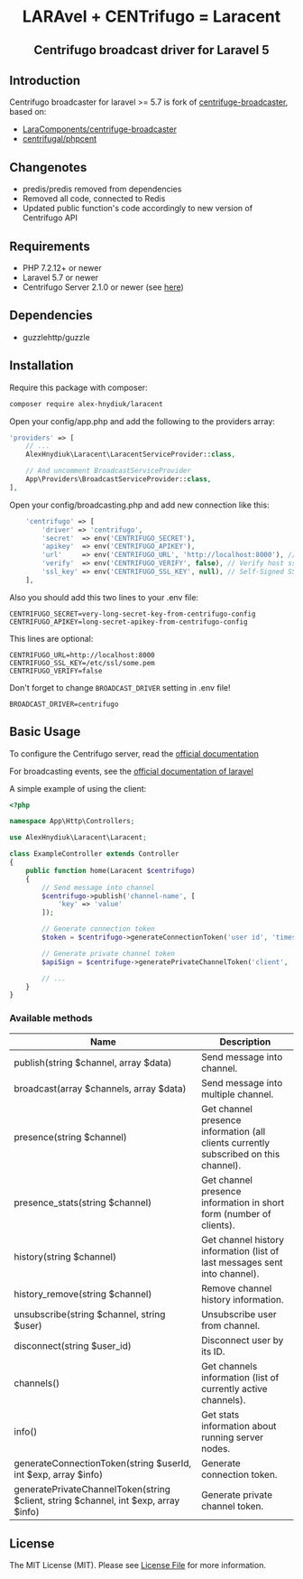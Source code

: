 <h1 align="center">LARAvel + CENTrifugo = Laracent</h1>
<h2 align="center">Centrifugo broadcast driver for Laravel 5</h2>
<!--
<p align="center">
<a href="https://travis-ci.org/AlexHnydiuk/laracent"><img src="https://travis-ci.org/AlexHnydiuk/laracent.svg?branch=master" alt="Build Status"></a>
<a href="https://github.com/AlexHnydiuk/laracent/releases"><img src="https://img.shields.io/github/release/AlexHnydiuk/laracent.svg?style=flat-square" alt="Latest Version"></a>
<a href="https://scrutinizer-ci.com/g/AlexHnydiuk/laracent"><img src="https://img.shields.io/scrutinizer/g/AlexHnydiuk/laracent.svg?style=flat-square" alt="Quality Score"></a>
<a href="https://styleci.io/repos/77400544"><img src="https://styleci.io/repos/77400544/shield" alt="StyleCI"></a>
<a href="https://packagist.org/packages/AlexHnydiuk/laracent"><img src="https://img.shields.io/packagist/dt/AlexHnydiuk/laracent.svg?style=flat-square" alt="Total Downloads"></a>
<a href="https://github.com/AlexHnydiuk/laracent/blob/master/LICENSE"><img src="https://img.shields.io/badge/license-MIT-blue.svg" alt="Software License"></a>
</p>
-->

## Introduction
Centrifugo broadcaster for laravel >= 5.7 is fork of [centrifuge-broadcaster](https://github.com/LaraComponents/centrifuge-broadcaster), based on:
- [LaraComponents/centrifuge-broadcaster](https://github.com/LaraComponents/centrifuge-broadcaster)
- [centrifugal/phpcent](https://github.com/centrifugal/phpcent)

## Changenotes
- predis/predis removed from dependencies
- Removed all code, connected to Redis
- Updated public function's code accordingly to new  version of Centrifugo API  

## Requirements

- PHP 7.2.12+ or newer
- Laravel 5.7 or newer
- Centrifugo Server 2.1.0 or newer (see [here](https://github.com/centrifugal/centrifugo))

## Dependencies

- guzzlehttp/guzzle

## Installation

Require this package with composer:

```bash
composer require alex-hnydiuk/laracent
```

Open your config/app.php and add the following to the providers array:

```php
'providers' => [
    // ...
    AlexHnydiuk\Laracent\LaracentServiceProvider::class,

    // And uncomment BroadcastServiceProvider
    App\Providers\BroadcastServiceProvider::class,
],
```

Open your config/broadcasting.php and add new connection like this:

```php
    'centrifugo' => [
        'driver' => 'centrifugo',
        'secret'  => env('CENTRIFUGO_SECRET'),
        'apikey'  => env('CENTRIFUGO_APIKEY'),
        'url'     => env('CENTRIFUGO_URL', 'http://localhost:8000'), // centrifugo api url
        'verify'  => env('CENTRIFUGO_VERIFY', false), // Verify host ssl if centrifugo uses this
        'ssl_key' => env('CENTRIFUGO_SSL_KEY', null), // Self-Signed SSl Key for Host (require verify=true)
    ],
```

Also you should add this two lines to your .env file:

```
CENTRIFUGO_SECRET=very-long-secret-key-from-centrifugo-config
CENTRIFUGO_APIKEY=long-secret-apikey-from-centrifugo-config
```

This lines are optional:
```
CENTRIFUGO_URL=http://localhost:8000
CENTRIFUGO_SSL_KEY=/etc/ssl/some.pem
CENTRIFUGO_VERIFY=false
```

Don't forget to change `BROADCAST_DRIVER` setting in .env file!

```
BROADCAST_DRIVER=centrifugo
```

## Basic Usage

To configure the Centrifugo server, read the [official documentation](https://centrifugal.github.io/centrifugo/)

For broadcasting events, see the [official documentation of laravel](https://laravel.com/docs/5.7/broadcasting)

A simple example of using the client:

```php
<?php

namespace App\Http\Controllers;

use AlexHnydiuk\Laracent\Laracent;

class ExampleController extends Controller
{
    public function home(Laracent $centrifugo)
    {
        // Send message into channel
        $centrifugo->publish('channel-name', [
            'key' => 'value'
        ]);

        // Generate connection token
        $token = $centrifugo->generateConnectionToken('user id', 'timestamp', 'info');

        // Generate private channel token
        $apiSign = $centrifuge->generatePrivateChannelToken('client', 'channel', 'timestamp', 'info');

        // ...
    }
}
```

### Available methods

| Name | Description |
|------|-------------|
| publish(string $channel, array $data) | Send message into channel. |
| broadcast(array $channels, array $data) | Send message into multiple channel. |
| presence(string $channel) | Get channel presence information (all clients currently subscribed on this channel). |
| presence_stats(string $channel) | Get channel presence information in short form (number of clients).|
| history(string $channel) | Get channel history information (list of last messages sent into channel). |
| history_remove(string $channel) | Remove channel history information.
| unsubscribe(string $channel,  string $user) | Unsubscribe user from channel. |
| disconnect(string $user_id) | Disconnect user by its ID. |
| channels() | Get channels information (list of currently active channels). |
| info() | Get stats information about running server nodes. |
| generateConnectionToken(string $userId, int $exp, array $info)  | Generate connection token. |
| generatePrivateChannelToken(string $client, string $channel, int $exp, array $info) | Generate private channel token. |

## License

The MIT License (MIT). Please see [License File](https://github.com/LaraComponents/centrifuge-broadcaster/blob/master/LICENSE) for more information.

